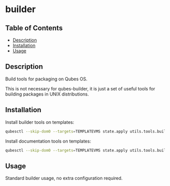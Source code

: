 # builder

## Table of Contents

* [Description](#description)
* [Installation](#installation)
* [Usage](#usage)

## Description

Build tools for packaging on Qubes OS.

This is not necessary for qubes-builder, it is just a set of useful tools for
building packages in UNIX distributions.

## Installation

Install builder tools on templates:
```sh
qubesctl --skip-dom0 --targets=TEMPLATEVMS state.apply utils.tools.builder.core
```
Install documentation tools on templates:
```sh
qubesctl --skip-dom0 --targets=TEMPLATEVMS state.apply utils.tools.builder.doc
```

## Usage

Standard builder usage, no extra configuration required.
